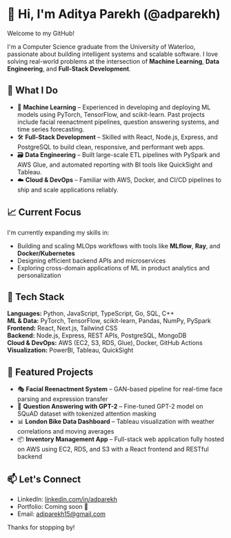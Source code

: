 # 👋 Hi, I'm Aditya Parekh (@adparekh)

Welcome to my GitHub!

I'm a Computer Science graduate from the University of Waterloo, passionate about building intelligent systems and scalable software. I love solving real-world problems at the intersection of **Machine Learning**, **Data Engineering**, and **Full-Stack Development**.

## 🚀 What I Do

- 🤖 **Machine Learning** – Experienced in developing and deploying ML models using PyTorch, TensorFlow, and scikit-learn. Past projects include facial reenactment pipelines, question answering systems, and time series forecasting.
- 🛠️ **Full-Stack Development** – Skilled with React, Node.js, Express, and PostgreSQL to build clean, responsive, and performant web apps.
- 🗃️ **Data Engineering** – Built large-scale ETL pipelines with PySpark and AWS Glue, and automated reporting with BI tools like QuickSight and Tableau.
- ☁️ **Cloud & DevOps** – Familiar with AWS, Docker, and CI/CD pipelines to ship and scale applications reliably.

## 📈 Current Focus

I'm currently expanding my skills in:
- Building and scaling MLOps workflows with tools like **MLflow**, **Ray**, and **Docker/Kubernetes**
- Designing efficient backend APIs and microservices
- Exploring cross-domain applications of ML in product analytics and personalization

## 🔧 Tech Stack

**Languages:** Python, JavaScript, TypeScript, Go, SQL, C++  
**ML & Data:** PyTorch, TensorFlow, scikit-learn, Pandas, NumPy, PySpark  
**Frontend:** React, Next.js, Tailwind CSS  
**Backend:** Node.js, Express, REST APIs, PostgreSQL, MongoDB  
**Cloud & DevOps:** AWS (EC2, S3, RDS, Glue), Docker, GitHub Actions  
**Visualization:** PowerBI, Tableau, QuickSight

## 🧠 Featured Projects

- 🎭 **Facial Reenactment System** – GAN-based pipeline for real-time face parsing and expression transfer  
- 🧪 **Question Answering with GPT-2** – Fine-tuned GPT-2 model on SQuAD dataset with tokenized attention masking  
- 📊 **London Bike Data Dashboard** – Tableau visualization with weather correlations and moving averages  
- 📦 **Inventory Management App** – Full-stack web application fully hosted on AWS using EC2, RDS, and S3 with a React frontend and RESTful backend

## 📫 Let's Connect

- LinkedIn: [linkedin.com/in/adparekh](https://linkedin.com/in/adparekh)  
- Portfolio: Coming soon 🚧  
- Email: adiparekh15@gmail.com

Thanks for stopping by!
